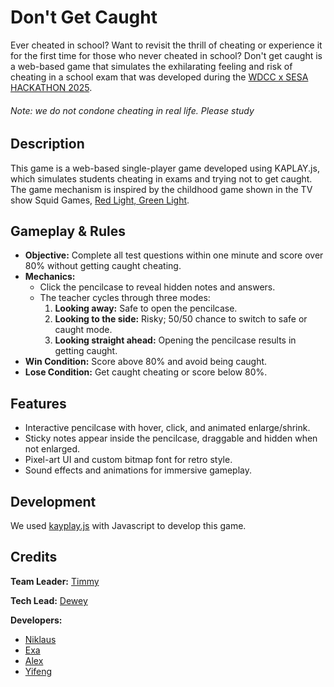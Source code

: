 # Don't Get Caught
Ever cheated in school? Want to revisit the thrill of cheating or experience it for the first time for those who never cheated in school? Don't get caught is a web-based game that simulates the exhilarating feeling and risk of cheating in a school exam that was developed during the [WDCC x SESA HACKATHON 2025](https://wdccxsesahackathon.com/).
###### Note: we do not condone cheating in real life. Please study

## Description
This game is a web-based single-player game developed using KAPLAY.js, which simulates students cheating in exams and trying not to get caught. The game mechanism is inspired by the childhood game shown in the TV show Squid Games, [Red Light, Green Light](https://en.wikipedia.org/wiki/Statues_(game)). 

## Gameplay & Rules
- **Objective:** Complete all test questions within one minute and score over 80% without getting caught cheating.
- **Mechanics:**
  - Click the pencilcase to reveal hidden notes and answers.
  - The teacher cycles through three modes:
    1. **Looking away:** Safe to open the pencilcase.
    2. **Looking to the side:** Risky; 50/50 chance to switch to safe or caught mode.
    3. **Looking straight ahead:** Opening the pencilcase results in getting caught.
- **Win Condition:** Score above 80% and avoid being caught.
- **Lose Condition:** Get caught cheating or score below 80%.

## Features
- Interactive pencilcase with hover, click, and animated enlarge/shrink.
- Sticky notes appear inside the pencilcase, draggable and hidden when not enlarged.
- Pixel-art UI and custom bitmap font for retro style.
- Sound effects and animations for immersive gameplay.

## Development
We used [kayplay.js](https://kaplayjs.com/) with Javascript to develop this game. 

## Credits
**Team Leader:** [Timmy](https://github.com/tiiiiiimmy)

**Tech Lead:** [Dewey](https://github.com/githubdudu)

**Developers:** 
- [Niklaus](https://github.com/niklaus32)
- [Exa](https://github.com/ExaFann)
- [Alex](https://github.com/nwnspro)
- [Yifeng](https://github.com/yifengpan2002)
